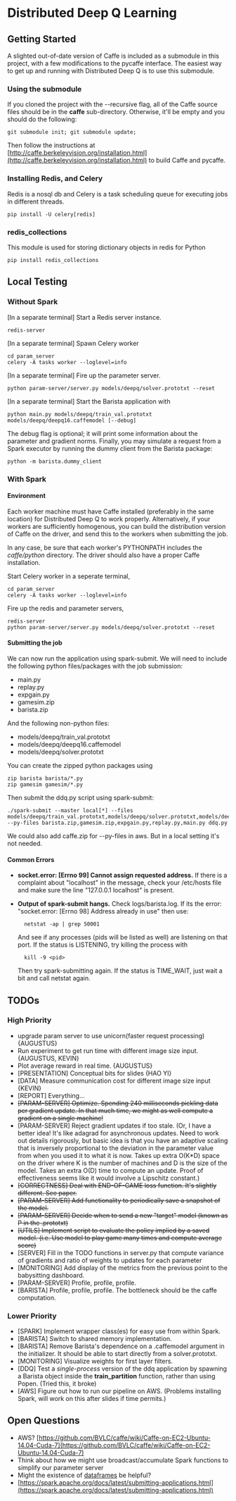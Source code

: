 # Distributed Deep Q Learning

## Getting Started
A slighted out-of-date version of Caffe is included as a submodule in this project, with a few modifications to the pycaffe interface. The easiest way to get up and running with Distributed Deep Q is to use this submodule.

### Using the submodule
If you cloned the project with the --recursive flag, all of the Caffe source files should be in the **caffe** sub-directory. Otherwise, it'll be empty and you should do the following:

    git submodule init; git submodule update;

Then follow the instructions at [http://caffe.berkeleyvision.org/installation.html](http://caffe.berkeleyvision.org/installation.html) to build Caffe and pycaffe.

### Installing Redis, and Celery
Redis is a nosql db and Celery is a task scheduling queue for executing jobs in different threads.

    pip install -U celery[redis]

### redis_collections
This module is used for storing dictionary objects in redis for Python

    pip install redis_collections

## Local Testing
### Without Spark
[In a separate terminal] Start a Redis server instance.

    redis-server

[In a separate terminal] Spawn Celery worker

    cd param_server
    celery -A tasks worker --loglevel=info

[In a separate terminal] Fire up the parameter server.

    python param-server/server.py models/deepq/solver.prototxt --reset

[In a separate terminal] Start the Barista application with

    python main.py models/deepq/train_val.prototxt models/deepq/deepq16.caffemodel [--debug]

The debug flag is optional; it will print some information about the parameter and gradient norms. Finally, you may simulate a request from a Spark executor by running the dummy client from the Barista package:

    python -m barista.dummy_client

### With Spark
#### Environment
Each worker machine must have Caffe installed (preferably in the same location) for Distributed Deep Q to work properly. Alternatively, if your workers are sufficiently homogenous, you can build the distribution version of Caffe on the driver, and send this to the workers when submitting the job.

In any case, be sure that each worker's PYTHONPATH includes the *caffe/python* directory. The driver should also have a proper Caffe installation.

Start Celery worker in a seperate terminal, 

    cd param_server
    celery -A tasks worker --loglevel=info

Fire up the redis and parameter servers,

    redis-server
    python param-server/server.py models/deepq/solver.prototxt --reset

#### Submitting the job
We can now run the application using spark-submit. We will need to include the following python files/packages with the job submission:
- main.py
- replay.py
- expgain.py
- gamesim.zip
- barista.zip

And the following non-python files:
- models/deepq/train_val.prototxt
- models/deepq/deepq16.caffemodel
- models/deepq/solver.prototxt

You can create the zipped python packages using

    zip barista barista/*.py
    zip gamesim gamesim/*.py

Then submit the ddq.py script using spark-submit:

    ./spark-submit --master local[*] --files models/deepq/train_val.prototxt,models/deepq/solver.prototxt,models/deepq/deepq16.caffemodel --py-files barista.zip,gamesim.zip,expgain.py,replay.py,main.py ddq.py 
    
We could also add caffe.zip for --py-files in aws.  But in a local setting it's not needed.

#### Common Errors
- **socket.error: [Errno 99] Cannot assign requested address.** If there is a complaint about "localhost" in the message, check your /etc/hosts file and make sure the line "127.0.0.1 localhost" is present.
- **Output of spark-submit hangs.** Check logs/barista.log. If its the error: "socket.error: [Errno 98] Address already in use" then use:

        netstat -ap | grep 50001

    And see if any processes (pids will be listed as well) are listening on that port. If the status is LISTENING, try killing the process with

        kill -9 <pid>

    Then try spark-submitting again. If the status is TIME_WAIT, just wait a bit and call netstat again. 

## TODOs

### High Priority
- upgrade param server to use unicorn(faster request processing) {AUGUSTUS}
- Run experiment to get run time with different image size input. {AUGUSTUS, KEVIN}
- Plot average reward in real time. {AUGUSTUS}
- [PRESENTATION] Conceptual bits for slides {HAO YI}
- [DATA] Measure communication cost for different image size input {KEVIN}
- [REPORT] Everything...
- ~~[PARAM-SERVER] Optimize. Spending 240 milliseconds pickling data per gradient update. In that much time, we might as well compute a gradient on a single machine!~~
- [PARAM-SERVER] Reject gradient updates if too stale. (Or, I have a better idea! It's like adagrad for asynchronous updates. Need to work out details rigorously, but basic idea is that you have an adaptive scaling that is inversely proportional to the deviation in the parameter value from when you used it to what it is now. Takes up extra O(K*D) space on the driver where K is the number of machines and D is the size of the model. Takes an extra O(D) time to compute an update. Proof of effectiveness seems like it would involve a Lipschitz constant.)
- ~~[CORRECTNESS] Deal with END-OF-GAME loss function. It's slightly different. See paper.~~
- ~~[PARAM-SERVER] Add functionality to periodically save a snapshot of the model.~~
- ~~[PARAM-SERVER] Decide when to send a new "target" model (known as P in the .prototxt)~~
- ~~[UTILS] Implement script to evaluate the policy implied by a saved model. (i.e. Use model to play game many times and compute average score)~~
- [SERVER] Fill in the TODO functions in server.py that compute variance of gradients and ratio of weights to updates for each parameter
- [MONITORING] Add display of the metrics from the previous point to the babysitting dashboard.
- [PARAM-SERVER] Profile, profile, profile.
- [BARISTA] Profile, profile, profile. The bottleneck should be the caffe computation.

### Lower Priority
- [SPARK] Implement wrapper class(es) for easy use from within Spark.
- [BARISTA] Switch to shared memory implementation.
- [BARISTA] Remove Barista's dependence on a .caffemodel argument in the initializer. It should be able to start directly from a solver.prototxt.
- [MONITORING] Visualize weights for first layer filters.
- [DDQ] Test a *single-process* version of the ddq application by spawning a Barista object inside the **train_partition** function, rather than using Popen. (Tried this, it broke)
- [AWS] Figure out how to run our pipeline on AWS. (Problems installing Spark, will work on this after slides if time permits.)

## Open Questions
- AWS? [https://github.com/BVLC/caffe/wiki/Caffe-on-EC2-Ubuntu-14.04-Cuda-7](https://github.com/BVLC/caffe/wiki/Caffe-on-EC2-Ubuntu-14.04-Cuda-7)
- Think about how we might use broadcast/accumulate Spark functions to simplify our parameter server
- Might the existence of [dataframes](https://databricks.com/blog/2015/02/17/introducing-dataframes-in-spark-for-large-scale-data-science.html) be helpful?
- [https://spark.apache.org/docs/latest/submitting-applications.html](https://spark.apache.org/docs/latest/submitting-applications.html)  
